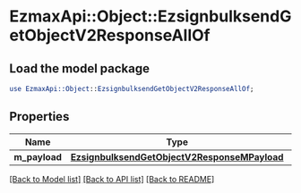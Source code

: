 # EzmaxApi::Object::EzsignbulksendGetObjectV2ResponseAllOf

## Load the model package
```perl
use EzmaxApi::Object::EzsignbulksendGetObjectV2ResponseAllOf;
```

## Properties
Name | Type | Description | Notes
------------ | ------------- | ------------- | -------------
**m_payload** | [**EzsignbulksendGetObjectV2ResponseMPayload**](EzsignbulksendGetObjectV2ResponseMPayload.md) |  | 

[[Back to Model list]](../README.md#documentation-for-models) [[Back to API list]](../README.md#documentation-for-api-endpoints) [[Back to README]](../README.md)



